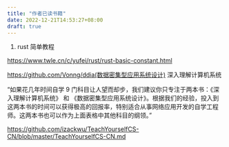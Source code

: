 ```yaml
---
title: "作者已读书籍"
date: 2022-12-21T14:53:27+08:00
draft: true 
---
```

1. rust 简单教程

https://www.twle.cn/c/yufei/rust/rust-basic-constant.html


https://github.com/Vonng/ddia(数据密集型应用系统设计)
深入理解计算机系统

“如果花几年时间自学 9 门科目让人望而却步，我们建议你只专注于两本书：《深入理解计算机系统》 和 《数据密集型应用系统设计》。根据我们的经验，投入到这两本书的时间可以获得极高的回报率，特别适合从事网络应用开发的自学工程师。这两本书也可以作为上面表格中其他科目的纲领。”

https://github.com/izackwu/TeachYourselfCS-CN/blob/master/TeachYourselfCS-CN.md



